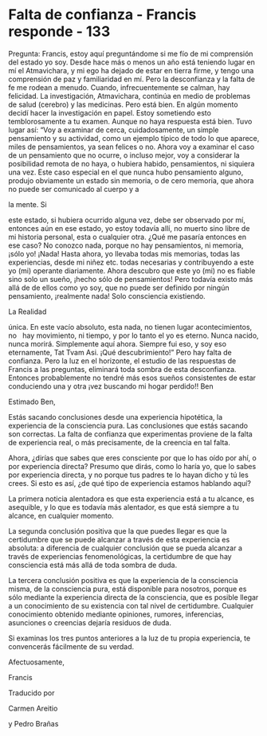 # Falta de confianza - Francis responde - 133

Pregunta: Francis, estoy aqu&iacute; pregunt&aacute;ndome si me f&iacute;o de mi comprensi&oacute;n del estado yo soy. Desde hace m&aacute;s o menos un a&ntilde;o est&aacute; teniendo lugar en m&iacute; el Atmavichara, y mi ego ha dejado de estar en tierra firme, y tengo una comprensi&oacute;n de paz y familiaridad en m&iacute;. Pero la desconfianza y la falta de fe me rodean a menudo. Cuando, infrecuentemente se calman, hay felicidad. La investigaci&oacute;n, Atmavichara, contin&uacute;a en medio de problemas de salud (cerebro) y las medicinas. Pero est&aacute; bien. En alg&uacute;n momento decid&iacute; hacer la investigaci&oacute;n en papel. Estoy sometiendo esto temblorosamente a tu examen. Aunque no haya respuesta est&aacute; bien. Tuvo lugar as&iacute;: &ldquo;Voy a examinar de cerca, cuidadosamente, un simple pensamiento y su actividad, como un ejemplo t&iacute;pico de todo lo que aparece, miles de pensamientos, ya sean felices o no. Ahora voy a examinar el caso de un pensamiento que no ocurre, o incluso mejor, voy a considerar la posibilidad remota de no haya, o hubiera habido, pensamientos, ni siquiera una vez. Este caso especial en el que nunca hubo pensamiento alguno, produjo obviamente un estado sin memoria, o de cero memoria, que ahora no puede ser comunicado al cuerpo y a 

la mente. Si

 este estado, si hubiera ocurrido alguna vez, debe ser observado por m&iacute;, entonces a&uacute;n en ese estado, yo estoy todav&iacute;a all&iacute;, no muerto sino libre de mi historia personal, esta o cualquier otra. &iquest;Qu&eacute; me pasar&iacute;a entonces en ese caso? No conozco nada, porque no hay pensamientos, ni memoria, &iexcl;s&oacute;lo yo! &iexcl;Nada! Hasta ahora, yo llevaba todas mis memorias, todas las experiencias, desde mi ni&ntilde;ez etc. todas necesarias y contribuyendo a este yo (mi) operante diariamente. Ahora descubro que este yo (mi) no es fiable sino solo un sue&ntilde;o, &iexcl;hecho s&oacute;lo de pensamientos! Pero todav&iacute;a existo m&aacute;s all&aacute; de de ellos como yo soy, que no puede ser definido por ning&uacute;n pensamiento, &iexcl;realmente nada! Solo consciencia existiendo. 

La Realidad

 &uacute;nica. En este vac&iacute;o absoluto, esta nada, no tienen lugar acontecimientos, no
&nbsp; 
hay movimiento, ni tiempo, y por lo tanto el yo es eterno. Nunca nacido, nunca morir&aacute;. Simplemente aqu&iacute; ahora. Siempre fui eso, y soy eso eternamente, Tat Tvam Asi. &iexcl;Qu&eacute; descubrimiento!&rdquo; Pero hay falta de confianza. Pero la luz en el horizonte, el estudio de las respuestas de Francis a las preguntas, eliminar&aacute; toda sombra de esta desconfianza. Entonces probablemente no tendr&eacute; m&aacute;s esos sue&ntilde;os consistentes de estar conduciendo una y otra &iexcl;vez buscando mi hogar perdido!! Ben

Estimado Ben,

Est&aacute;s sacando conclusiones desde una experiencia hipot&eacute;tica, la experiencia de la consciencia pura. Las conclusiones que est&aacute;s sacando son correctas. La falta de confianza que experimentas proviene de la falta de experiencia real, o m&aacute;s precisamente, de la creencia en tal falta.

Ahora, &iquest;dir&iacute;as que sabes que eres consciente por que lo has o&iacute;do por ah&iacute;, o por experiencia directa? Presumo que dir&aacute;s, como lo har&iacute;a yo, que lo sabes por experiencia directa, y no porque tus padres te lo hayan dicho y t&uacute; les crees. Si esto es as&iacute;, &iquest;de qu&eacute; tipo de experiencia estamos hablando aqu&iacute;?

La primera noticia alentadora es que esta experiencia est&aacute; a tu alcance, es asequible, y lo que es todav&iacute;a m&aacute;s alentador, es que est&aacute; siempre a tu alcance, en cualquier momento.

La segunda conclusi&oacute;n positiva que la que puedes llegar es que la certidumbre que se puede alcanzar a trav&eacute;s de esta experiencia es absoluta: a diferencia de cualquier conclusi&oacute;n que se pueda alcanzar a trav&eacute;s de experiencias fenomenol&oacute;gicas, la certidumbre de que hay consciencia est&aacute; m&aacute;s all&aacute; de toda sombra de duda.

La tercera conclusi&oacute;n positiva es que la experiencia de la consciencia misma, de la consciencia pura, est&aacute; disponible para nosotros, porque es s&oacute;lo mediante la experiencia directa de la consciencia, que es posible llegar a un conocimiento de su existencia con tal nivel de certidumbre. Cualquier conocimiento obtenido mediante opiniones, rumores, inferencias, asunciones o creencias dejar&iacute;a residuos de duda.

Si examinas los tres puntos anteriores a la luz de tu propia experiencia, te convencer&aacute;s f&aacute;cilmente de su verdad.

Afectuosamente, 

Francis

Traducido por 

Carmen Areitio

 y Pedro Bra&ntilde;as

